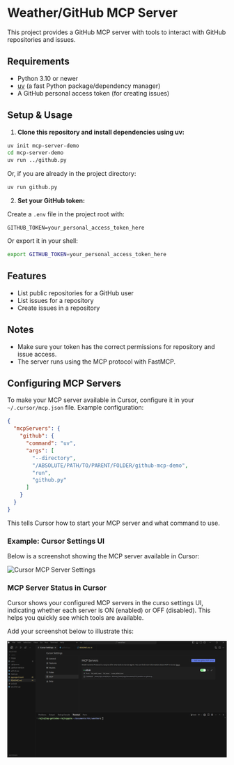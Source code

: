# Weather/GitHub MCP Server

This project provides a GitHub MCP server with tools to interact with GitHub repositories and issues.

## Requirements
- Python 3.10 or newer
- [uv](https://github.com/astral-sh/uv) (a fast Python package/dependency manager)
- A GitHub personal access token (for creating issues)

## Setup & Usage

1. **Clone this repository and install dependencies using uv:**

```sh
uv init mcp-server-demo
cd mcp-server-demo
uv run ../github.py
```

Or, if you are already in the project directory:

```sh
uv run github.py
```

2. **Set your GitHub token:**

Create a `.env` file in the project root with:

```
GITHUB_TOKEN=your_personal_access_token_here
```

Or export it in your shell:

```sh
export GITHUB_TOKEN=your_personal_access_token_here
```

## Features
- List public repositories for a GitHub user
- List issues for a repository
- Create issues in a repository

## Notes
- Make sure your token has the correct permissions for repository and issue access.
- The server runs using the MCP protocol with FastMCP.

## Configuring MCP Servers

To make your MCP server available in Cursor, configure it in your `~/.cursor/mcp.json` file. Example configuration:

```json
{
  "mcpServers": {
    "github": {
      "command": "uv",
      "args": [
        "--directory",
        "/ABSOLUTE/PATH/TO/PARENT/FOLDER/github-mcp-demo",
        "run",
        "github.py"
      ]
    }
  }
}
```

This tells Cursor how to start your MCP server and what command to use.

### Example: Cursor Settings UI

Below is a screenshot showing the MCP server available in Cursor:

![Cursor MCP Server Settings](./../Pictures/cursor_setting_available_tool.png)

### MCP Server Status in Cursor

Cursor shows your configured MCP servers in the curso settings UI, indicating whether each server is ON (enabled) or OFF (disabled). This helps you quickly see which tools are available.

Add your screenshot below to illustrate this:

![Cursor MCP Server ON/OFF Status](assets/cursor_setting_available_tool.png)
